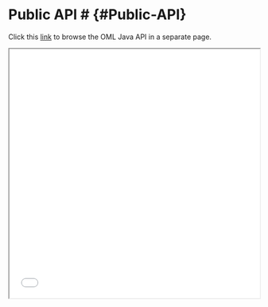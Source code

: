 # Public API # {#Public-API}

Click this [link](javadoc/index.html) to browse the OML Java API in a separate page.

<iframe height='500px' width='100%' src="javadoc/index.html"></iframe>
